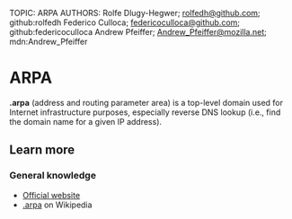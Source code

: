 TOPIC: ARPA
AUTHORS: Rolfe Dlugy-Hegwer; rolfedh@github.com; github:rolfedh
         Federico Culloca; federicoculloca@github.com; github:federicoculloca
         Andrew Pfeiffer; Andrew_Pfeiffer@mozilla.net; mdn:Andrew_Pfeiffer

# ARPA

**.arpa** (address and routing parameter area) is a top-level domain used for Internet infrastructure
purposes, especially reverse DNS lookup (i.e., find the domain name for a given IP address).

## Learn more

### General knowledge

- [Official website](http://www.iana.org/domains/arpa)
- [.arpa](https://en.wikipedia.org/wiki/.arpa) on Wikipedia
